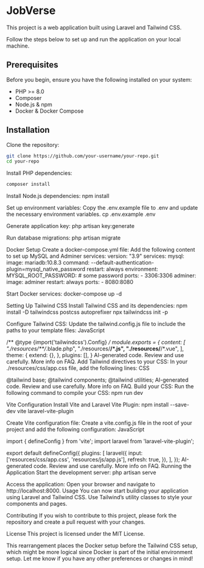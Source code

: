 # JobVerse
This project is a web application built using Laravel and Tailwind CSS. 

Follow the steps below to set up and run the application on your local machine.

## Prerequisites
Before you begin, ensure you have the following installed on your system:

- PHP >= 8.0
- Composer
- Node.js & npm
- Docker & Docker Compose

## Installation
Clone the repository:
```bash
git clone https://github.com/your-username/your-repo.git
cd your-repo
```

Install PHP dependencies:
```bash
composer install
```

Install Node.js dependencies:
npm install

Set up environment variables: Copy the .env.example file to .env and update the necessary environment variables.
cp .env.example .env

Generate application key:
php artisan key:generate

Run database migrations:
php artisan migrate

Docker Setup
Create a docker-compose.yml file: Add the following content to set up MySQL and Adminer services:
version: "3.9"
services:
  mysql:
    image: mariadb:10.8.3
    command: --default-authentication-plugin=mysql_native_password
    restart: always
    environment:
      MYSQL_ROOT_PASSWORD: # some password
    ports:
      - 3306:3306
  adminer:
    image: adminer
    restart: always
    ports:
      - 8080:8080

Start Docker services:
docker-compose up -d

Setting Up Tailwind CSS
Install Tailwind CSS and its dependencies:
npm install -D tailwindcss postcss autoprefixer
npx tailwindcss init -p

Configure Tailwind CSS: Update the tailwind.config.js file to include the paths to your template files:
JavaScript

/** @type {import('tailwindcss').Config} */
module.exports = {
  content: [
    "./resources/**/*.blade.php",
    "./resources/**/*.js",
    "./resources/**/*.vue",
  ],
  theme: {
    extend: {},
  },
  plugins: [],
}
AI-generated code. Review and use carefully. More info on FAQ.
Add Tailwind directives to your CSS: In your ./resources/css/app.css file, add the following lines:
CSS

@tailwind base;
@tailwind components;
@tailwind utilities;
AI-generated code. Review and use carefully. More info on FAQ.
Build your CSS: Run the following command to compile your CSS:
npm run dev

Vite Configuration
Install Vite and Laravel Vite Plugin:
npm install --save-dev vite laravel-vite-plugin

Create Vite configuration file: Create a vite.config.js file in the root of your project and add the following configuration:
JavaScript

import { defineConfig } from 'vite';
import laravel from 'laravel-vite-plugin';

export default defineConfig({
    plugins: [
        laravel({
            input: ['resources/css/app.css', 'resources/js/app.js'],
            refresh: true,
        }),
    ],
});
AI-generated code. Review and use carefully. More info on FAQ.
Running the Application
Start the development server:
php artisan serve

Access the application: Open your browser and navigate to http://localhost:8000.
Usage
You can now start building your application using Laravel and Tailwind CSS. Use Tailwind’s utility classes to style your components and pages.

Contributing
If you wish to contribute to this project, please fork the repository and create a pull request with your changes.

License
This project is licensed under the MIT License.

This rearrangement places the Docker setup before the Tailwind CSS setup, which might be more logical since Docker is part of the initial environment setup. Let me know if you have any other preferences or changes in mind!
